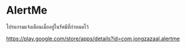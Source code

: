 # AlertMe
โปรแกรมแจ้งเตือนเมื่ออยู่ในรัศมีที่กำหนดไว้

https://play.google.com/store/apps/details?id=com.jongzazaal.alertme
